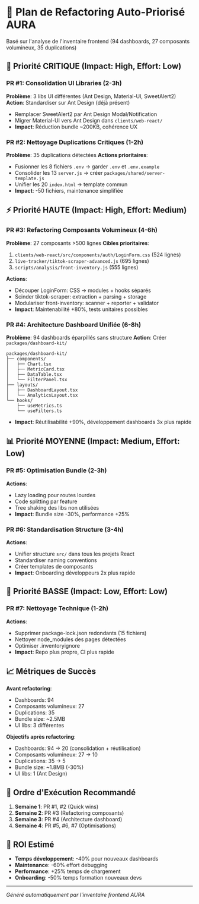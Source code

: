 # 🎯 Plan de Refactoring Auto-Priorisé AURA

Basé sur l'analyse de l'inventaire frontend (94 dashboards, 27 composants volumineux, 35 duplications)

## 🚨 Priorité CRITIQUE (Impact: High, Effort: Low)

### PR #1: Consolidation UI Libraries (2-3h)
**Problème**: 3 libs UI différentes (Ant Design, Material-UI, SweetAlert2)
**Action**: Standardiser sur Ant Design (déjà présent)
- Remplacer SweetAlert2 par Ant Design Modal/Notification
- Migrer Material-UI vers Ant Design dans `clients/web-react/`
- **Impact**: Réduction bundle ~200KB, cohérence UX

### PR #2: Nettoyage Duplications Critiques (1-2h)
**Problème**: 35 duplications détectées
**Actions prioritaires**:
- Fusionner les 8 fichiers `.env` → garder `.env` et `.env.example`
- Consolider les 13 `server.js` → créer `packages/shared/server-template.js`
- Unifier les 20 `index.html` → template commun
- **Impact**: -50 fichiers, maintenance simplifiée

## ⚡ Priorité HAUTE (Impact: High, Effort: Medium)

### PR #3: Refactoring Composants Volumineux (4-6h)
**Problème**: 27 composants >500 lignes
**Cibles prioritaires**:
1. `clients/web-react/src/components/auth/LoginForm.css` (524 lignes)
2. `live-tracker/tiktok-scraper-advanced.js` (695 lignes)
3. `scripts/analysis/front-inventory.js` (555 lignes)

**Actions**:
- Découper LoginForm: CSS → modules + hooks séparés
- Scinder tiktok-scraper: extraction + parsing + storage
- Modulariser front-inventory: scanner + reporter + validator
- **Impact**: Maintenabilité +80%, tests unitaires possibles

### PR #4: Architecture Dashboard Unifiée (6-8h)
**Problème**: 94 dashboards éparpillés sans structure
**Action**: Créer `packages/dashboard-kit/`
```
packages/dashboard-kit/
├── components/
│   ├── Chart.tsx
│   ├── MetricCard.tsx
│   ├── DataTable.tsx
│   └── FilterPanel.tsx
├── layouts/
│   ├── DashboardLayout.tsx
│   └── AnalyticsLayout.tsx
└── hooks/
    ├── useMetrics.ts
    └── useFilters.ts
```
- **Impact**: Réutilisabilité +90%, développement dashboards 3x plus rapide

## 📊 Priorité MOYENNE (Impact: Medium, Effort: Low)

### PR #5: Optimisation Bundle (2-3h)
**Actions**:
- Lazy loading pour routes lourdes
- Code splitting par feature
- Tree shaking des libs non utilisées
- **Impact**: Bundle size -30%, performance +25%

### PR #6: Standardisation Structure (3-4h)
**Actions**:
- Unifier structure `src/` dans tous les projets React
- Standardiser naming conventions
- Créer templates de composants
- **Impact**: Onboarding développeurs 2x plus rapide

## 🔧 Priorité BASSE (Impact: Low, Effort: Low)

### PR #7: Nettoyage Technique (1-2h)
**Actions**:
- Supprimer package-lock.json redondants (15 fichiers)
- Nettoyer node_modules des pages détectées
- Optimiser .inventoryignore
- **Impact**: Repo plus propre, CI plus rapide

## 📈 Métriques de Succès

**Avant refactoring**:
- Dashboards: 94
- Composants volumineux: 27  
- Duplications: 35
- Bundle size: ~2.5MB
- UI libs: 3 différentes

**Objectifs après refactoring**:
- Dashboards: 94 → 20 (consolidation + réutilisation)
- Composants volumineux: 27 → 10
- Duplications: 35 → 5
- Bundle size: ~1.8MB (-30%)
- UI libs: 1 (Ant Design)

## 🚀 Ordre d'Exécution Recommandé

1. **Semaine 1**: PR #1, #2 (Quick wins)
2. **Semaine 2**: PR #3 (Refactoring composants)
3. **Semaine 3**: PR #4 (Architecture dashboard)
4. **Semaine 4**: PR #5, #6, #7 (Optimisations)

## 🎯 ROI Estimé

- **Temps développement**: -40% pour nouveaux dashboards
- **Maintenance**: -60% effort debugging
- **Performance**: +25% temps de chargement
- **Onboarding**: -50% temps formation nouveaux devs

---

*Généré automatiquement par l'inventaire frontend AURA*